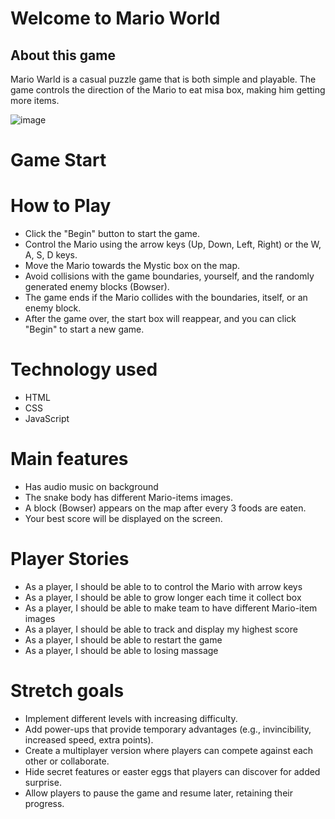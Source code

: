 #  Welcome to Mario World
## About this game

Mario Warld is a casual puzzle game that is both simple and playable. The game controls the direction of the Mario to eat misa box, making him getting more items.

![image](WX20240126-101312.png)

# Game Start



# How to Play
* Click the "Begin" button to start the game.
* Control the Mario using the arrow keys (Up, Down, Left, Right) or the W, A, S, D keys.
* Move the Mario towards the Mystic box on the map.
* Avoid collisions with the game boundaries, yourself, and the randomly generated enemy blocks (Bowser).
* The game ends if the Mario collides with the boundaries, itself, or an enemy block.
* After the game over, the start box will reappear, and you can click "Begin" to start a new game.




# Technology used
* HTML
* CSS
* JavaScript

# Main features
* Has audio music on background 
* The snake body has different Mario-items images.
* A block (Bowser) appears on the map after every 3 foods are eaten.
* Your best score will be displayed on the screen.

# Player Stories
* As a player, I should be able to to control the Mario with arrow keys
* As a player, I should be able to grow longer each time it collect box
* As a player, I should be able to make team to have different Mario-item images
* As a player, I should be able to track and display my highest score 
* As a player, I should be able to restart the game
* As a player, I should be able to losing massage


# Stretch goals
* Implement different levels with increasing difficulty.
* Add power-ups that provide temporary advantages (e.g., invincibility, increased speed, extra points).
* Create a multiplayer version where players can compete against each other or collaborate.
* Hide secret features or easter eggs that players can discover for added surprise.
* Allow players to pause the game and resume later, retaining their progress.